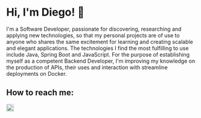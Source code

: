 # Hi, I'm Diego! 👋

I'm a Software Developer, passionate for discovering, researching and applying new technologies, so that my personal projects are of use to anyone who shares the same excitement for learning and creating scalable and elegant applications. The technologies I find the most fulfilling to use include Java, Spring Boot and JavaScript. 
For the purpose of establishing myself as a competent Backend Developer, I'm improving my knowledge on the production of APIs, their uses and interaction with streamline deployments on Docker. 

## How to reach me:
<div>
  <a href="https://www.linkedin.com/in/alejandrohzz/"><img src="https://skillicons.dev/icons?i=linkedin" padding=12 height=20 width=20></a>
</div>
